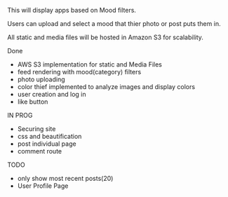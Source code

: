 This will display apps based on Mood filters.

Users can upload and select a mood that thier photo or post puts them in.  

All static and media files will be hosted in Amazon S3 for scalability.

Done
- AWS S3 implementation for static and Media Files
- feed rendering with mood(category) filters
- photo uploading
- color thief implemented to analyze images and display colors
- user creation and log in
- like button 

IN PROG
- Securing site
- css and beautification
- post individual page
- comment route

TODO
- only show most recent posts(20)
- User Profile Page
